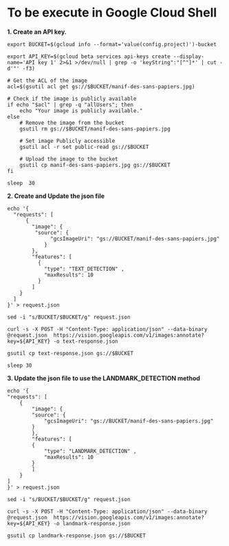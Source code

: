 # **To be execute in Google Cloud Shell**

**1. Create an API key.**

    export BUCKET=$(gcloud info --format='value(config.project)')-bucket

    export API_KEY=$(gcloud beta services api-keys create --display-name='API key 1' 2>&1 >/dev/null | grep -o 'keyString":"[^"]*' | cut -d'"' -f3)

    # Get the ACL of the image
    acl=$(gsutil acl get gs://$BUCKET/manif-des-sans-papiers.jpg)

    # Check if the image is publicly available
    if echo "$acl" | grep -q "allUsers"; then
        echo "Your image is publicly available."
    else
        # Remove the image from the bucket
        gsutil rm gs://$BUCKET/manif-des-sans-papiers.jpg

        # Set image Publicly accessible
        gsutil acl -r set public-read gs://$BUCKET

        # Upload the image to the bucket
        gsutil cp manif-des-sans-papiers.jpg gs://$BUCKET
    fi

    sleep  30    

**2. Create and Update the json file**

    echo '{
      "requests": [
          {
            "image": {
             "source": {
                  "gcsImageUri": "gs://BUCKET/manif-des-sans-papiers.jpg"
                }
            },
            "features": [
              {
                "type": "TEXT_DETECTION" ,
                "maxResults": 10
              }
            ]
        }
      ]
    }' > request.json

    sed -i "s/BUCKET/$BUCKET/g" request.json

    curl -s -X POST -H "Content-Type: application/json" --data-binary @request.json  https://vision.googleapis.com/v1/images:annotate?key=${API_KEY} -o text-response.json

    gsutil cp text-response.json gs://$BUCKET

    sleep 30

**3. Update the json file to use the LANDMARK_DETECTION method**

    echo '{
    "requests": [
        {
            "image": {
            "source": {
                "gcsImageUri": "gs://BUCKET/manif-des-sans-papiers.jpg"
            }
            },
            "features": [
            {
                "type": "LANDMARK_DETECTION" ,
                "maxResults": 10
            }
            ]
        }
    ]
    }' > request.json

    sed -i "s/BUCKET/$BUCKET/g" request.json

    curl -s -X POST -H "Content-Type: application/json" --data-binary @request.json  https://vision.googleapis.com/v1/images:annotate?key=${API_KEY} -o landmark-response.json

    gsutil cp landmark-response.json gs://$BUCKET